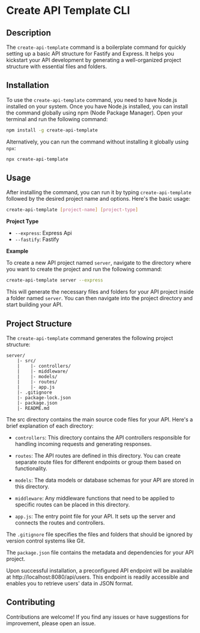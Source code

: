 # Create API Template CLI

## Description

The `create-api-template` command is a boilerplate command for quickly setting up a basic API structure for Fastify and Express. It helps you kickstart your API development by generating a well-organized project structure with essential files and folders.

## Installation

To use the `create-api-template` command, you need to have Node.js installed on your system. Once you have Node.js installed, you can install the command globally using npm (Node Package Manager). Open your terminal and run the following command:

```bash
npm install -g create-api-template
```

Alternatively, you can run the command without installing it globally using `npx`:

```bash
npx create-api-template
```

## Usage

After installing the command, you can run it by typing `create-api-template` followed by the desired project name and options. Here's the basic usage:

```bash
create-api-template [project-name] [project-type]
```

**Project Type**

- `--express`: Express Api
- `--fastify`: Fastify

**Example**

To create a new API project named `server`, navigate to the directory where you want to create the project and run the following command:

```bash
create-api-template server --express
```

This will generate the necessary files and folders for your API project inside a folder named `server`. You can then navigate into the project directory and start building your API.

## Project Structure

The `create-api-template` command generates the following project structure:

```
server/
    |- src/
    |    |- controllers/
    |    |- middleware/
    |    |- models/
    |    |- routes/
    |    |- app.js
    |- .gitignore
    |- package-lock.json
    |- package.json
    |- README.md
```

The src directory contains the main source code files for your API. Here's a brief explanation of each directory:

- `controllers`: This directory contains the API controllers responsible for handling incoming requests and generating responses.

- `routes`: The API routes are defined in this directory. You can create separate route files for different endpoints or group them based on functionality.

- `models`: The data models or database schemas for your API are stored in this directory.

- `middleware`: Any middleware functions that need to be applied to specific routes can be placed in this directory.

- `app.js`: The entry point file for your API. It sets up the server and connects the routes and controllers.

The `.gitignore` file specifies the files and folders that should be ignored by version control systems like Git.

The `package.json` file contains the metadata and dependencies for your API project.

Upon successful installation, a preconfigured API endpoint will be available at http://localhost:8080/api/users. This endpoint is readily accessible and enables you to retrieve users' data in JSON format.

## Contributing

Contributions are welcome! If you find any issues or have suggestions for improvement, please open an issue.
